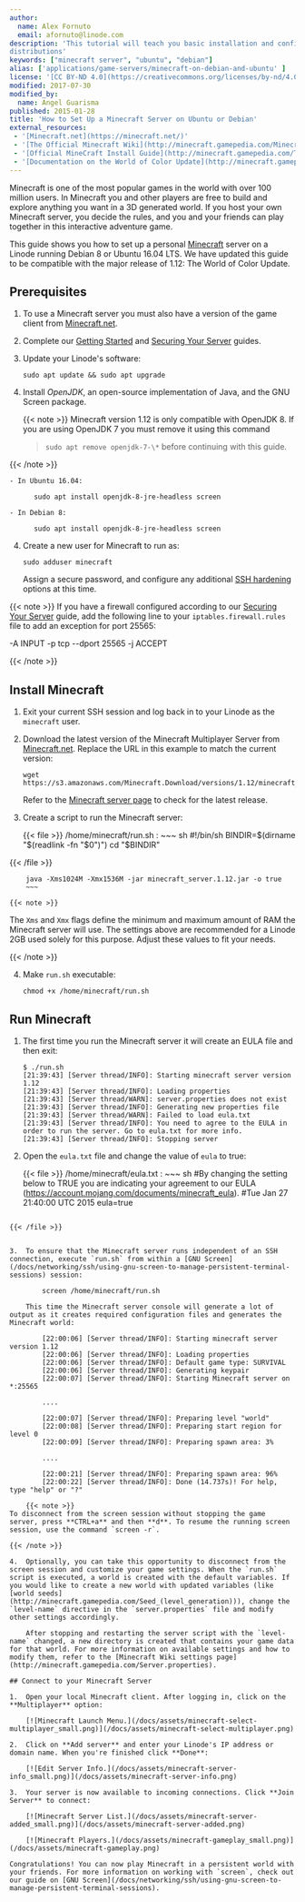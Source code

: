 ```yaml
---
author:
  name: Alex Fornuto
  email: afornuto@linode.com
description: 'This tutorial will teach you basic installation and configuration of a Minecraft server on Ubuntu and Debian
distributions'
keywords: ["minecraft server", "ubuntu", "debian"]
alias: ['applications/game-servers/minecraft-on-debian-and-ubuntu' ]
license: '[CC BY-ND 4.0](https://creativecommons.org/licenses/by-nd/4.0)'
modified: 2017-07-30
modified_by:
  name: Angel Guarisma
published: 2015-01-28
title: 'How to Set Up a Minecraft Server on Ubuntu or Debian'
external_resources:
 - '[Minecraft.net](https://minecraft.net/)'
 - '[The Official Minecraft Wiki](http://minecraft.gamepedia.com/Minecraft_Wiki)'
 - '[Official MineCraft Install Guide](http://minecraft.gamepedia.com/Tutorials/Setting_up_a_server#Debian)'
 - '[Documentation on the World of Color Update](http://minecraft.gamepedia.com/1.12)'
---
```


Minecraft is one of the most popular games in the world with over 100 million users. In Minecraft you and other players are free to build and explore anything you want in a 3D generated world. If you host your own Minecraft server, you decide the rules, and you and your friends can play together in this interactive adventure game. 

This guide shows you how to set up a personal [Minecraft](https://minecraft.net/game) server on a Linode running Debian 8 or Ubuntu 16.04 LTS. We have updated this guide to be compatible with the major release of 1.12: The World of Color Update.

## Prerequisites

1.  To use a Minecraft server you must also have a version of the game client from [Minecraft.net](https://minecraft.net/).

2.  Complete our [Getting Started](/docs/getting-started) and [Securing Your Server](/docs/securing-your-server) guides.

3.  Update your Linode's software:

        sudo apt update && sudo apt upgrade

3.  Install *OpenJDK*, an open-source implementation of Java, and the GNU Screen package.

	{{< note >}}
Minecraft version 1.12 is only compatible with OpenJDK 8. If you are using OpenJDK 7 you must remove it using this command
	> `sudo apt remove openjdk-7-\*` before continuing with this guide.

{{< /note >}}

    - In Ubuntu 16.04:

          sudo apt install openjdk-8-jre-headless screen

    - In Debian 8:
 
          sudo apt install openjdk-8-jre-headless screen

4.  Create a new user for Minecraft to run as:

        sudo adduser minecraft

    Assign a secure password, and configure any additional [SSH hardening](/docs/security/use-public-key-authentication-with-ssh) options at this time.

{{< note >}}
If you have a firewall configured according to our [Securing Your Server](/docs/security/securing-your-server) guide, add the following line to your `iptables.firewall.rules` file to add an exception for port 25565:

-A INPUT -p tcp --dport 25565 -j ACCEPT

{{< /note >}}

## Install Minecraft

1.  Exit your current SSH session and log back in to your Linode as the `minecraft` user.

2.  Download the latest version of the Minecraft Multiplayer Server from [Minecraft.net](https://minecraft.net/). Replace the URL in this example to match the current version:

        wget https://s3.amazonaws.com/Minecraft.Download/versions/1.12/minecraft_server.1.12.jar

    Refer to the [Minecraft server page](https://minecraft.net/en/download/server) to check for the latest release.

3.  Create a script to run the Minecraft server:

    {{< file >}}
/home/minecraft/run.sh
:   ~~~ sh
#!/bin/sh
BINDIR=$(dirname "$(readlink -fn "$0")")
cd "$BINDIR"

{{< /file >}}

        java -Xms1024M -Xmx1536M -jar minecraft_server.1.12.jar -o true
        ~~~

    {{< note >}}
The `Xms` and `Xmx` flags define the minimum and maximum amount of RAM the Minecraft server will use. The settings above are recommended for a Linode 2GB used solely for this purpose. Adjust these values to fit your needs.

{{< /note >}}

4.  Make `run.sh` executable:

        chmod +x /home/minecraft/run.sh

## Run Minecraft

1.  The first time you run the Minecraft server it will create an EULA file and then exit:

        $ ./run.sh
        [21:39:43] [Server thread/INFO]: Starting minecraft server version 1.12
        [21:39:43] [Server thread/INFO]: Loading properties
        [21:39:43] [Server thread/WARN]: server.properties does not exist
        [21:39:43] [Server thread/INFO]: Generating new properties file
        [21:39:43] [Server thread/WARN]: Failed to load eula.txt
        [21:39:43] [Server thread/INFO]: You need to agree to the EULA in order to run the server. Go to eula.txt for more info.
        [21:39:43] [Server thread/INFO]: Stopping server

2.  Open the `eula.txt` file and change the value of `eula` to true:

    {{< file >}}
/home/minecraft/eula.txt
:   ~~~ sh
#By changing the setting below to TRUE you are indicating your agreement to our EULA (https://account.mojang.com/documents/minecraft_eula).
#Tue Jan 27 21:40:00 UTC 2015
eula=true
~~~

{{< /file >}}


3.  To ensure that the Minecraft server runs independent of an SSH connection, execute `run.sh` from within a [GNU Screen](/docs/networking/ssh/using-gnu-screen-to-manage-persistent-terminal-sessions) session:

        screen /home/minecraft/run.sh

    This time the Minecraft server console will generate a lot of output as it creates required configuration files and generates the Minecraft world:

        [22:00:06] [Server thread/INFO]: Starting minecraft server version 1.12
        [22:00:06] [Server thread/INFO]: Loading properties
        [22:00:06] [Server thread/INFO]: Default game type: SURVIVAL
        [22:00:06] [Server thread/INFO]: Generating keypair
        [22:00:07] [Server thread/INFO]: Starting Minecraft server on *:25565
        
        ....
        
        [22:00:07] [Server thread/INFO]: Preparing level "world"
        [22:00:08] [Server thread/INFO]: Preparing start region for level 0
        [22:00:09] [Server thread/INFO]: Preparing spawn area: 3%
        
        ....
        
        [22:00:21] [Server thread/INFO]: Preparing spawn area: 96%
        [22:00:22] [Server thread/INFO]: Done (14.737s)! For help, type "help" or "?"

    {{< note >}}
To disconnect from the screen session without stopping the game server, press **CTRL+a** and then **d**. To resume the running screen session, use the command `screen -r`.

{{< /note >}}

4.  Optionally, you can take this opportunity to disconnect from the screen session and customize your game settings. When the `run.sh` script is executed, a world is created with the default variables. If you would like to create a new world with updated variables (like [world seeds](http://minecraft.gamepedia.com/Seed_(level_generation))), change the `level-name` directive in the `server.properties` file and modify other settings accordingly. 
    
    After stopping and restarting the server script with the `level-name` changed, a new directory is created that contains your game data for that world. For more information on available settings and how to modify them, refer to the [Minecraft Wiki settings page](http://minecraft.gamepedia.com/Server.properties).

## Connect to your Minecraft Server

1.  Open your local Minecraft client. After logging in, click on the **Multiplayer** option:

    [![Minecraft Launch Menu.](/docs/assets/minecraft-select-multiplayer_small.png)](/docs/assets/minecraft-select-multiplayer.png)

2.  Click on **Add server** and enter your Linode's IP address or domain name. When you're finished click **Done**:

    [![Edit Server Info.](/docs/assets/minecraft-server-info_small.png)](/docs/assets/minecraft-server-info.png)

3.  Your server is now available to incoming connections. Click **Join Server** to connect:

    [![Minecraft Server List.](/docs/assets/minecraft-server-added_small.png)](/docs/assets/minecraft-server-added.png)

    [![Minecraft Players.](/docs/assets/minecraft-gameplay_small.png)](/docs/assets/minecraft-gameplay.png)

Congratulations! You can now play Minecraft in a persistent world with your friends. For more information on working with `screen`, check out our guide on [GNU Screen](/docs/networking/ssh/using-gnu-screen-to-manage-persistent-terminal-sessions).
